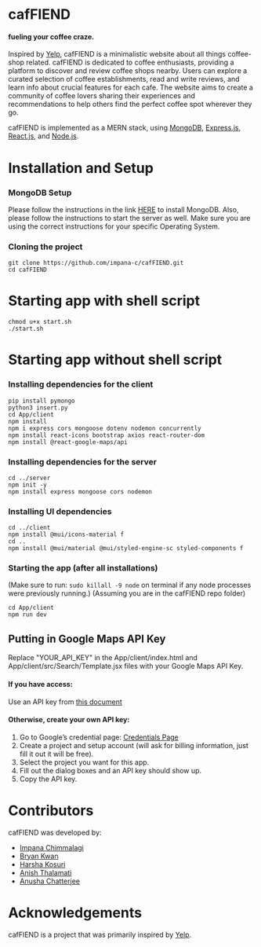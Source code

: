 # cafFIEND
#### fueling your coffee craze.

Inspired by [Yelp](https://www.yelp.com/), cafFIEND is a minimalistic website about all things coffee-shop related. cafFIEND is dedicated to coffee enthusiasts, providing a platform to discover and review coffee shops nearby. Users can explore a curated selection of coffee establishments, read and write reviews, and learn info about crucial features for each cafe. The website aims to create a community of coffee lovers sharing their experiences and recommendations to help others find the perfect coffee spot wherever they go.

cafFIEND is implemented as a MERN stack, using [MongoDB](https://www.mongodb.com/), [Express.js](https://expressjs.com/), [React.js](https://react.dev/), and [Node.js](https://nodejs.org/en).

# Installation and Setup

### MongoDB Setup
Please follow the instructions in the link [HERE](https://www.mongodb.com/docs/manual/administration/install-community/) to install MongoDB. Also, please follow the instructions to start the server as well.
Make sure you are using the correct instructions for your specific Operating System.

### Cloning the project
```
git clone https://github.com/impana-c/cafFIEND.git
cd cafFIEND
```
# Starting app with shell script
```
chmod u+x start.sh
./start.sh
```

# Starting app without shell script

### Installing dependencies for the client
```
pip install pymongo
python3 insert.py
cd App/client
npm install
npm i express cors mongoose dotenv nodemon concurrently 
npm install react-icons bootstrap axios react-router-dom 
npm install @react-google-maps/api
```

### Installing dependencies for the server
```
cd ../server
npm init -y
npm install express mongoose cors nodemon
```

### Installing UI dependencies
```
cd ../client
npm install @mui/icons-material f
cd ..
npm install @mui/material @mui/styled-engine-sc styled-components f
```

### Starting the app (after all installations)
(Make sure to run: 
    `sudo killall -9 node` on terminal 
if any node processes were previously running.)
(Assuming you are in the cafFIEND repo folder)
```
cd App/client
npm run dev
```

## Putting in Google Maps API Key
Replace "YOUR_API_KEY" in the App/client/index.html and App/client/src/Search/Template.jsx files with your Google Maps API Key.

#### If you have access:
Use an API key from [this document](https://docs.google.com/document/d/1cdZCQZ-pZaO_Nv01i6vsa9ZPhJ514rOeX-ePF-SHpeg/edit?usp=sharing)

#### Otherwise, create your own API key:
1. Go to Google’s credential page: [Credentials Page](https://console.cloud.google.com/projectselector2/google/maps-apis/credentials?utm_source=Docs_CreateAPIKey&utm_content=Docs_maps-backend&_gl=1*hokhuc*_ga*MTgxNTM2NjM0MS4xNzEwMTg2MzMy*_ga_NRWSTWS78N*MTcxMDI5MDA2MC4xLjEuMTcxMDI5MDIwMS4wLjAuMA)
2. Create a project and setup account (will ask for billing information, just fill it out it will be free).
3. Select the project you want for this app.
4. Fill out the dialog boxes and an API key should show up.
5. Copy the API key.

# Contributors
cafFIEND was developed by:
- [Impana Chimmalagi](https://github.com/impana-c)
- [Bryan Kwan](https://github.com/Bkwan27)
- [Harsha Kosuri](https://github.com/HarshaKosuri)
- [Anish Thalamati](https://github.com/AnishThalamati)
- [Anusha Chatterjee](https://github.com/anushachatterjee)

# Acknowledgements
cafFIEND is a project that was primarily inspired by [Yelp](https://www.yelp.com/). 
